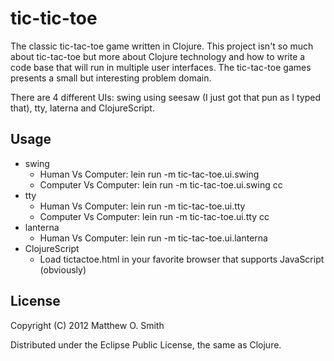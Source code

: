 # tic-tic-toe

The classic tic-tac-toe game written in Clojure.  This project isn't so much about tic-tac-toe but more about Clojure
technology and how to write a code base that will run in multiple user interfaces.  The tic-tac-toe games presents a 
small but interesting problem domain.

There are 4 different UIs: swing using seesaw (I just got that pun as I typed that), tty, laterna and ClojureScript.

## Usage

* swing
    * Human Vs Computer: lein run -m tic-tac-toe.ui.swing 
    * Computer Vs Computer: lein run -m tic-tac-toe.ui.swing cc
* tty
    * Human Vs Computer: lein run -m tic-tac-toe.ui.tty 
    * Computer Vs Computer: lein run -m tic-tac-toe.ui.tty cc
* lanterna
    * Human Vs Computer: lein run -m tic-tac-toe.ui.lanterna
* ClojureScript
    * Load tictactoe.html in your favorite browser that supports JavaScript (obviously)

## License

Copyright (C) 2012 Matthew O. Smith

Distributed under the Eclipse Public License, the same as Clojure.
